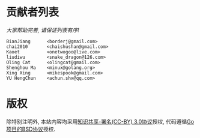 # 贡献者列表


*大家帮助完善, 请保证列表有序!*

```
BianJiang      <borderj@gmail.com>
chai2010       <chaishushan@gmail.com>
Kaoet          <onetwogoo@live.com>
liudiwu        <snake_dragon@126.com>
Oling Cat      <olingcat@gmail.com>
Shenghou Ma    <minux@golang.org>
Xing Xing      <mikespook@gmail.com>
YU HengChun    <achun.shx@qq.com>
```

# 版权

除特别注明外, 本站内容均采用[知识共享-署名(CC-BY) 3.0协议](http://creativecommons.org/licenses/by/3.0/)授权, 代码遵循[Go项目的BSD协议](http://golang.org/LICENSE)授权.

